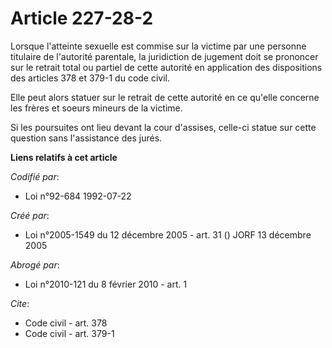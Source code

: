 # Article 227-28-2

Lorsque l'atteinte sexuelle est commise sur la victime par une personne titulaire de l'autorité parentale, la juridiction de
jugement doit se prononcer sur le retrait total ou partiel de cette autorité en application des dispositions des articles 378
et 379-1 du code civil.

Elle peut alors statuer sur le retrait de cette autorité en ce qu'elle concerne les frères et soeurs mineurs de la victime.

Si les poursuites ont lieu devant la cour d'assises, celle-ci statue sur cette question sans l'assistance des jurés.

**Liens relatifs à cet article**

_Codifié par_:

  - Loi n°92-684 1992-07-22

_Créé par_:

  - Loi n°2005-1549 du 12 décembre 2005 - art. 31 () JORF 13 décembre 2005

_Abrogé par_:

  - Loi n°2010-121 du 8 février 2010 - art. 1

_Cite_:

  - Code civil - art. 378
  - Code civil - art. 379-1
